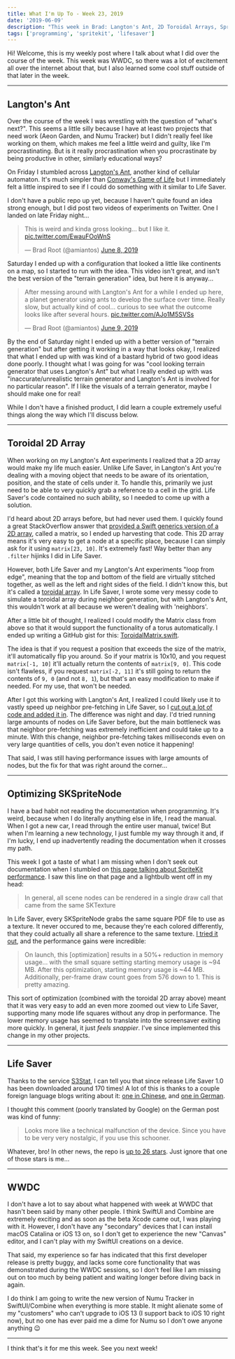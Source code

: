 ```yaml
---
title: What I'm Up To - Week 23, 2019
date: '2019-06-09'
description: "This week in Brad: Langton's Ant, 2D Toroidal Arrays, SpriteKit optimization, and more!"
tags: ['programming', 'spritekit', 'lifesaver']
---
```


Hi! Welcome, this is my weekly post where I talk about what I did over the course of the week. This week was WWDC, so there was a lot of excitement all over the internet about that, but I also learned some cool stuff outside of that later in the week.

---

## Langton's Ant

Over the course of the week I was wrestling with the question of "what's next?". This seems a little silly because I have at least two projects that need work (Aeon Garden, and Numu Tracker) but I didn't really feel like working on them, which makes me feel a little weird and guilty, like I'm procrastinating. But is it really procrastination when you procrastinate by being productive in other, similarly educational ways?

On Friday I stumbled across [Langton's Ant](https://en.wikipedia.org/wiki/Langton%27s_ant), another kind of cellular automaton. It's much simpler than [Conway's Game of Life](https://en.wikipedia.org/wiki/Conway%27s_Game_of_Life) but I immediately felt a little inspired to see if I could do something with it similar to Life Saver.

I don't have a public repo up yet, because I haven't quite found an idea strong enough, but I did post two videos of experiments on Twitter. One I landed on late Friday night...

<blockquote class="twitter-tweet tw-align-center"><p lang="en" dir="ltr">This is weird and kinda gross looking... but I like it. <a href="https://t.co/EwauFOoWnS">pic.twitter.com/EwauFOoWnS</a></p>&mdash; Brad Root (@amiantos) <a href="https://twitter.com/amiantos/status/1137237124703330305?ref_src=twsrc%5Etfw">June 8, 2019</a></blockquote>

Saturday I ended up with a configuration that looked a little like continents on a map, so I started to run with the idea. This video isn't great, and isn't the best version of the "terrain generation" idea, but here it is anyway...

<blockquote class="twitter-tweet tw-align-center"><p lang="en" dir="ltr">After messing around with Langton&#39;s Ant for a while I ended up here, a planet generator using ants to develop the surface over time. Really slow, but actually kind of cool... curious to see what the outcome looks like after several hours. <a href="https://t.co/AJo1M5SVSs">pic.twitter.com/AJo1M5SVSs</a></p>&mdash; Brad Root (@amiantos) <a href="https://twitter.com/amiantos/status/1137530354141544451?ref_src=twsrc%5Etfw">June 9, 2019</a></blockquote>

By the end of Saturday night I ended up with a better version of "terrain generation" but after getting it working in a way that looks okay, I realized that what I ended up with was kind of a bastard hybrid of two good ideas done poorly. I thought what I was going for was "cool looking terrain generator that uses Langton's Ant" but what I really ended up with was "inaccurate/unrealistic terrain generator and Langton's Ant is involved for no particular reason". If I like the visuals of a terrain generator, maybe I should make one for real!

While I don't have a finished product, I did learn a couple extremely useful things along the way which I'll discuss below.

---

## Toroidal 2D Array

When working on my Langton's Ant experiments I realized that a 2D array would make my life much easier. Unlike Life Saver, in Langton's Ant you're dealing with a moving object that needs to be aware of its orientation, position, and the state of cells under it. To handle this, primarily we just need to be able to very quickly grab a reference to a cell in the grid. Life Saver's code contained no such ability, so I needed to come up with a solution.

I'd heard about 2D arrays before, but had never used them. I quickly found a great StackOverflow answer that [provided a Swift generics version of a 2D array](https://stackoverflow.com/a/53421491/2117288), called a matrix, so I ended up harvesting that code. This 2D array means it's very easy to get a node at a specific place, because I can simply ask for it using `matrix[23, 10]`. It's extremely fast! Way better than any `.filter` hijinks I did in Life Saver.

However, both Life Saver and my Langton's Ant experiments "loop from edge", meaning that the top and bottom of the field are virtually stitched together, as well as the left and right sides of the field. I didn't know this, but it's called a [toroidal array](https://en.wikipedia.org/wiki/Torus). In Life Saver, I wrote some very messy code to simulate a toroidal array during neighbor generation, but with Langton's Ant, this wouldn't work at all because we weren't dealing with 'neighbors'.

After a little bit of thought, I realized I could modify the Matrix class from above so that it would support the functionality of a torus automatically. I ended up writing a GitHub gist for this: [ToroidalMatrix.swift](https://gist.github.com/amiantos/bb0f313da1ee686f4f69b8b44f3cd184).

The idea is that if you request a position that exceeds the size of the matrix, it'll automatically flip you around. So if your matrix is 10x10, and you request `matrix[-1, 10]` it'll actually return the contents of `matrix[9, 0]`. This code isn't flawless, if you request `matrix[-2, 11]` it's still going to return the contents of `9, 0` (and not `8, 1`), but that's an easy modification to make if needed. For my use, that won't be needed.

After I got this working with Langton's Ant, I realized I could likely use it to vastly speed up neighbor pre-fetching in Life Saver, so I [cut out a lot of code and added it in](https://github.com/amiantos/lifesaver/pull/10). The difference was night and day. I'd tried running large amounts of nodes on Life Saver before, but the main bottleneck was that neighbor pre-fetching was extremely inefficient and could take up to a minute. With this change, neighbor pre-fetching takes milliseconds even on very large quantities of cells, you don't even notice it happening!

That said, I was still having performance issues with large amounts of nodes, but the fix for that was right around the corner...

---

## Optimizing SKSpriteNode

I have a bad habit not reading the documentation when programming. It's weird, because when I do literally anything else in life, I read the manual. When I got a new car, I read through the entire user manual, twice! But when I'm learning a new technology, I just fumble my way through it and, if I'm lucky, I end up inadvertently reading the documentation when it crosses my path.

This week I got a taste of what I am missing when I don't seek out documentation when I stumbled on [this page talking about SpriteKit performance](https://developer.apple.com/documentation/spritekit/nodes_for_scene_building/maximizing_node_drawing_performance). I saw this line on that page and a lightbulb went off in my head:

> In general, all scene nodes can be rendered in a single draw call that came from the same SKTexture

In Life Saver, every SKSpriteNode grabs the same square PDF file to use as a texture. It never occured to me, because they're each colored differently, that they could actually all share a reference to the same texture. [I tried it out](https://github.com/amiantos/lifesaver/pull/8), and the performance gains were incredible:

> On launch, this [optimization] results in a 50%+ reduction in memory usage... with the small square setting starting memory usage is ~94 MB. After this optimization, starting memory usage is ~44 MB. Additionally, per-frame draw count goes from 576 down to 1. This is pretty amazing.

This sort of optimization (combined with the toroidal 2D array above) meant that it was very easy to add an even more zoomed out view to Life Saver, supporting many mode life squares without any drop in performance. The lower memory usage has seemed to translate into the screensaver exiting more quickly. In general, it just *feels snappier*. I've since implemented this change in my other projects.

---

## Life Saver

Thanks to the service [S3Stat](https://www.s3stat.com), I can tell you that since release Life Saver 1.0 has been downloaded around 170 times! A lot of this is thanks to a couple foreign language blogs writing about it: [one in Chinese](https://applech2.com/archives/20190602-conway-game-of-life-screensaver-for-mac.html), and [one in German](https://applech2.com/archives/20190602-conway-game-of-life-screensaver-for-mac.html).

I thought this comment (poorly translated by Google) on the German post was kind of funny:

> Looks more like a technical malfunction of the device. Since you have to be very very nostalgic, if you use this schooner.

Whatever, bro! In other news, the repo is [up to 26 stars](https://github.com/amiantos/lifesaver/stargazers). Just ignore that one of those stars is me...

---

## WWDC

I don't have a lot to say about what happened with week at WWDC that hasn't been said by many other people. I think SwiftUI and Combine are extremely exciting and as soon as the beta Xcode came out, I was playing with it. However, I don't have any "secondary" devices that I can install macOS Catalina or iOS 13 on, so I don't get to experience the new "Canvas" editor, and I can't play with my SwiftUI creations on a device.

That said, my experience so far has indicated that this first developer release is pretty buggy, and lacks some core functionality that was demonstrated during the WWDC sessions, so I don't feel like I am missing out on too much by being patient and waiting longer before diving back in again.

I do think I am going to write the new version of Numu Tracker in SwiftUI/Combine when everything is more stable. It might alienate some of my "customers" who can't upgrade to iOS 13 (I support back to iOS 10 right now), but no one has ever paid me a dime for Numu so I don't owe anyone anything 😉

---

I think that's it for me this week. See you next week!